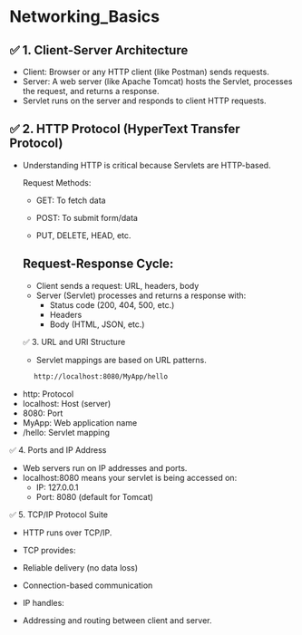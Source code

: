 # Networking_Basics

## ✅ 1. Client-Server Architecture

- Client: Browser or any HTTP client (like Postman) sends requests.
- Server: A web server (like Apache Tomcat) hosts the Servlet, processes the request, and returns a response.
- Servlet runs on the server and responds to client HTTP requests.

## ✅ 2. HTTP Protocol (HyperText Transfer Protocol)

- Understanding HTTP is critical because Servlets are HTTP-based.

  Request Methods:
  - GET: To fetch data

  - POST: To submit form/data

  - PUT, DELETE, HEAD, etc.
 
  ## Request-Response Cycle:
  - Client sends a request: URL, headers, body
  - Server (Servlet) processes and returns a response with:
    - Status code (200, 404, 500, etc.)
    - Headers
    - Body (HTML, JSON, etc.)
   
  ✅ 3. URL and URI Structure
    - Servlet mappings are based on URL patterns.
  
```bash
      http://localhost:8080/MyApp/hello
 ```

 - http: Protocol
 - localhost: Host (server)
 - 8080: Port
 - MyApp: Web application name
 - /hello: Servlet mapping

✅ 4. Ports and IP Address
- Web servers run on IP addresses and ports.
- localhost:8080 means your servlet is being accessed on:
  - IP: 127.0.0.1
  - Port: 8080 (default for Tomcat)

✅ 5. TCP/IP Protocol Suite
- HTTP runs over TCP/IP.

- TCP provides:

 - Reliable delivery (no data loss)

 - Connection-based communication

- IP handles:
 - Addressing and routing between client and server.
